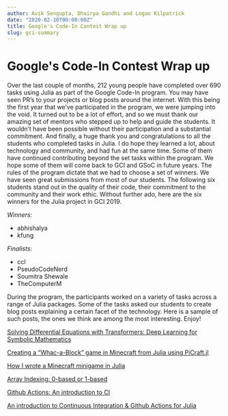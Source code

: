 ```yaml
---
author: Avik Sengupta, Dhairya Gandhi and Logan Kilpatrick
date: "2020-02-10T00:00:00Z"
title: Google's Code-In Contest Wrap up
slug: gci-summary
---
```


# Google's Code-In Contest Wrap up

Over the last couple of months, 212 young people have completed over 690 tasks using Julia as part of the Google Code-In program. You may have seen PR’s to your projects or blog posts around the internet.
With this being the first year that we’ve participated in the program, we were jumping into the void.  It turned out to be a lot of effort, and so we must thank our amazing set of mentors who stepped up to help and guide the students. It wouldn’t have been possible without their participation and a substantial commitment.
And finally, a huge thank you and congratulations to all the students who completed tasks in Julia. I do hope they learned a lot, about technology and community, and had fun at the same time. Some of them have continued contributing beyond the set tasks within the program. We hope some of them will come back to GCI and GSoC in future years.
The rules of the program dictate that we had to choose a set of winners. We have seen great submissions from most of our students. The following six students stand out in the quality of their code, their commitment to the community and their work ethic. Without further ado, here are the six winners for the Julia project in GCI 2019. 		
			
_Winners:_
- abhishalya 				
- kfung 						
			
_Finalists:_			
- ccl 				
- PseudoCodeNerd 				
- Soumitra Shewale 				
- TheComputerM 				

During the program, the participants worked on a variety of tasks across a range of Julia packages. Some of the tasks asked our students to create blog posts explaining a certain facet of the technology. Here is a sample of such posts, the ones we think are among the most interesting. Enjoy!

[Solving Differential Equations with Transformers: Deep Learning for Symbolic Mathematics](https://medium.com/analytics-vidhya/solving-differential-equations-with-transformers-21648d3a1695)

[Creating a “Whac-a-Block” game in Minecraft from Julia using PiCraft.jl](https://medium.com/swlh/creating-a-whac-a-block-game-in-minecraft-from-julia-using-picraft-jl-5bffab79a975)

[How I wrote a Minecraft minigame in Julia](https://medium.com/@zyzanskidarek/how-i-wrote-a-minecraft-minigame-in-julia-cf6892db1445)

[Array Indexing: 0-based or 1-based](https://medium.com/analytics-vidhya/array-indexing-0-based-or-1-based-dd89d631d11c)

[Github Actions: An introduction to CI](https://medium.com/analytics-vidhya/github-actions-an-introduction-to-ci-819040f2a087)

[An introduction to Continuous Integration & Github Actions for Julia](https://medium.com/analytics-vidhya/an-introduction-to-continuous-integration-github-actions-for-julia-1a5a1a6e64d6)
